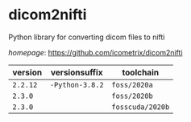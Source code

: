 # dicom2nifti

Python library for converting dicom files to nifti

*homepage*: <https://github.com/icometrix/dicom2nifti>

version | versionsuffix | toolchain
--------|---------------|----------
``2.2.12`` | ``-Python-3.8.2`` | ``foss/2020a``
``2.3.0`` |  | ``foss/2020b``
``2.3.0`` |  | ``fosscuda/2020b``
